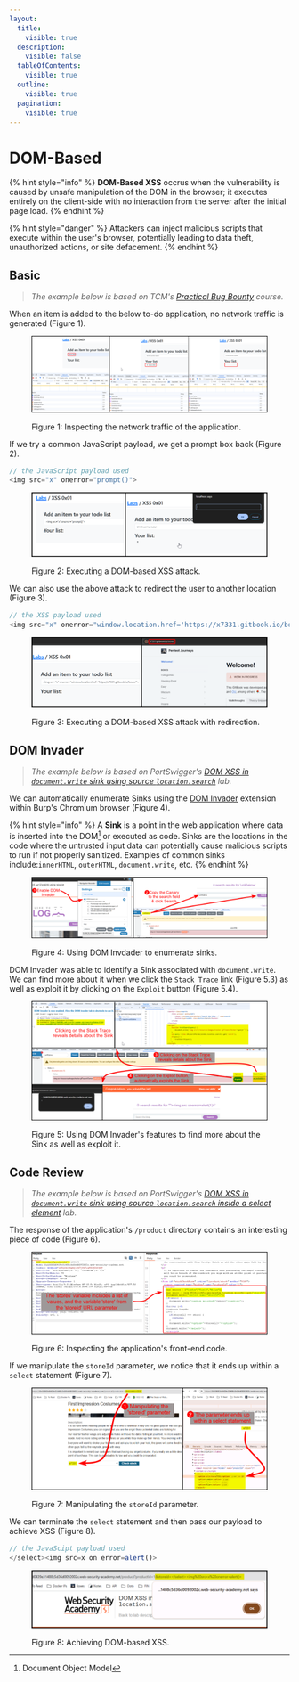```yaml
---
layout:
  title:
    visible: true
  description:
    visible: false
  tableOfContents:
    visible: true
  outline:
    visible: true
  pagination:
    visible: true
---
```


# DOM-Based

{% hint style="info" %}
**DOM-Based XSS** occrus when the vulnerability is caused by unsafe manipulation of the DOM in the browser; it executes entirely on the client-side with no interaction from the server after the initial page load.
{% endhint %}

{% hint style="danger" %}
Attackers can inject malicious scripts that execute within the user's browser, potentially leading to data theft, unauthorized actions, or site defacement.
{% endhint %}

## Basic

> _The example below is based on TCM's_ [_Practical Bug Bounty_](https://academy.tcm-sec.com/p/practical-bug-bounty) _course._

When an item is added to the below to-do application, no network traffic is generated (Figure 1).

<figure><img src="../../../../.gitbook/assets/web_xss_dom_to_do_1.png" alt=""><figcaption><p>Figure 1: Inspecting the network traffic of the application.</p></figcaption></figure>

If we try a common JavaScript payload, we get a prompt box back (Figure 2).

```javascript
// the JavaScript payload used
<img src="x" onerror="prompt()">
```

<figure><img src="../../../../.gitbook/assets/web_xss_dom_to_do_2.png" alt=""><figcaption><p>Figure 2: Executing a DOM-based XSS attack.</p></figcaption></figure>

We can also use the above attack to redirect the user to another location (Figure 3).

```javascript
// the XSS payload used
<img src="x" onerror="window.location.href='https://x7331.gitbook.io/boxes'">
```

<figure><img src="../../../../.gitbook/assets/web_xss_dom_to_do_3.png" alt=""><figcaption><p>Figure 3: Executing a DOM-based XSS attack with redirection.</p></figcaption></figure>

## DOM Invader

> _The example below is based on PortSwigger's_ [_DOM XSS in `document.write` sink using source `location.search`_](https://portswigger.net/web-security/cross-site-scripting/dom-based/lab-document-write-sink) _lab._

We can automatically enumerate Sinks using the [DOM Invader](https://portswigger.net/burp/documentation/desktop/tools/dom-invader) extension within Burp's Chromium browser (Figure 4).

{% hint style="info" %}
A **Sink** is a point in the web application where data is inserted into the DOM[^1] or executed as code. Sinks are the locations in the code where the untrusted input data can potentially cause malicious scripts to run if not properly sanitized. Examples of common sinks include:`innerHTML`, `outerHTML`, `document.write`, etc.
{% endhint %}

<figure><img src="../../../../.gitbook/assets/web_xss_dom_based_1.png" alt=""><figcaption><p>Figure 4: Using DOM Invdader to enumerate sinks.</p></figcaption></figure>

DOM Invader was able to identify a Sink associated with `document.write`. We can find more about it when we click the `Stack Trace` link (Figure 5.3) as well as exploit it by clicking on the `Exploit` button (Figure 5.4).

<figure><img src="../../../../.gitbook/assets/web_xss_dom_based_2.png" alt=""><figcaption><p>Figure 5: Using DOM Invader's features to find more about the Sink as well as exploit it.</p></figcaption></figure>

## Code Review

> _The example below is based on PortSwigger's_ [_DOM XSS in `document.write` sink using source `location.search` inside a select element_](https://portswigger.net/web-security/cross-site-scripting/dom-based/lab-document-write-sink-inside-select-element) _lab._

The response of the application's `/product` directory contains an interesting piece of code (Figure 6).

<figure><img src="../../../../.gitbook/assets/web_xss_dom_based_3.png" alt=""><figcaption><p>Figure 6: Inspecting the application's front-end code.</p></figcaption></figure>

If we manipulate the `storeId` parameter, we notice that it ends up within a `select` statement (Figure 7).

<figure><img src="../../../../.gitbook/assets/web_xss_dom_based_4.png" alt=""><figcaption><p>Figure 7: Manipulating the <code>storeId</code> parameter.</p></figcaption></figure>

We can terminate the `select` statement and then pass our payload to achieve XSS (Figure 8).

```javascript
// the JavaScipt payload used
</select><img src=x on error=alert()>
```

<figure><img src="../../../../.gitbook/assets/web_xss_dom_based_5.png" alt=""><figcaption><p>Figure 8: Achieving DOM-based XSS.</p></figcaption></figure>

[^1]: Document Object Model
